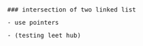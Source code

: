 <pre class=" CodeMirror-line " role="presentation"><span role="presentation" style="padding-right: 0.1px;"><span class="cm-formatting cm-formatting-header cm-formatting-header-3 cm-header cm-header-3">### </span><span class="cm-header cm-header-3">intersection of two linked list </span></span></pre><pre class=" CodeMirror-line " role="presentation"><span role="presentation" style="padding-right: 0.1px;"><span class="cm-formatting cm-formatting-list cm-formatting-list-ul cm-variable-2">- </span><span class="cm-variable-2">use pointers </span></span></pre><pre class=" CodeMirror-line " role="presentation"><span role="presentation" style="padding-right: 0.1px;"><span class="cm-formatting cm-formatting-list cm-formatting-list-ul cm-variable-2">- </span><span class="cm-variable-2">(testing leet hub) </span></span></pre>